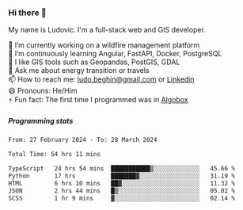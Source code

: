 ### Hi there 👋

My name is Ludovic. I'm a full-stack web and GIS developer.

 🔭 I’m currently working on a wildfire management platform<br/>
 🌱 I’m continuously learning Angular, FastAPI, Docker, PostgreSQL<br/>
 👯 I like GIS tools such as Geopandas, PostGIS, GDAL<br/>
 💬 Ask me about energy transition or travels<br/>
 📫 How to reach me: ludo.beghin@gmail.com or [Linkedin](https://www.linkedin.com/in/ludovic-beghin/)<br/>
 😄 Pronouns: He/Him<br/>
 ⚡ Fun fact: The first time I programmed was in [Algobox](https://fr.wikipedia.org/wiki/Algobox)<br/>

##### Programming stats
<!--START_SECTION:waka-->

```txt
From: 27 February 2024 - To: 28 March 2024

Total Time: 54 hrs 11 mins

TypeScript   24 hrs 54 mins  ███████████▒░░░░░░░░░░░░░   45.66 %
Python       17 hrs          ███████▓░░░░░░░░░░░░░░░░░   31.19 %
HTML         6 hrs 10 mins   ██▓░░░░░░░░░░░░░░░░░░░░░░   11.32 %
JSON         2 hrs 44 mins   █▒░░░░░░░░░░░░░░░░░░░░░░░   05.02 %
SCSS         1 hr 9 mins     ▓░░░░░░░░░░░░░░░░░░░░░░░░   02.14 %
```

<!--END_SECTION:waka-->

